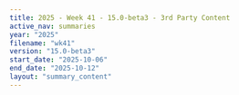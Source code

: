 ```yaml
---
title: 2025 - Week 41 - 15.0-beta3 - 3rd Party Content
active_nav: summaries
year: "2025"
filename: "wk41"
version: "15.0-beta3"
start_date: "2025-10-06"
end_date: "2025-10-12"
layout: "summary_content"
---
```


